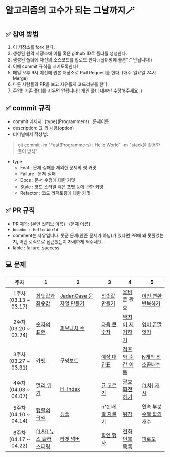 # 알고리즘의 고수가 되는 그날까지🪄

## ✅ 참여 방법

1. 이 저장소를 fork 한다.
2. 생성된 원격 저장소에 이름 혹은 github ID로 폴더를 생성한다.
3. 생성된 폴더에 자신의 소스코드를 업로드 한다. (폴더명에 콜론":" 안됩니다!)
4. 이때 commit 규칙을 지키도록한다!
5. 매일 오후 9시 이전에 원본 저장소로 Pull Request를 한다. (매주 일요일 24시 Merge)
6. 다른 사람들의 PR을 보고 자유롭게 코드리뷰를 한다.
7. 주의!! 기존 폴더를 지우면 안됩니다!! 개인 폴더 내부만 수정해주세요 :)


## ✅ commit 규칙

- commit 메세지: {type}(Programmers) : 문제이름
- description: 그 외 내용(option)
- 터미널에서 작성법:

> git commit -m "Feat(Programmers) : Hello World" -m "stack을 활용한 풀이 방식"

- type
  - Feat : 문제 실패를 제외한 문제의 첫 커밋
  - Failure : 문제 실패
  - Docs : 문서 수정에 대한 커밋
  - Style : 코드 스타일 혹은 포맷 등에 관한 커밋
  - Refactor : 코드 리팩토링에 대한 커밋
  
  
## ✅ PR 규칙
- PR 제목: {본인 깃허브 이름} : {문제 이름}
- `beombu : Hello World`
- comment는 자유입니다. 못푼 문제(안푼 문제가 아님)가 있다면 PR에 왜 못풀었는지, 어떤 로직으로 접근했는지 자세하게 써주세요.
- lable : failure, success



## 💻 문제
| 주차 | 1 | 2 | 3 | 4 | 5 |
|:---:|---|---|---|---|---|
| 1주차</br>(03.13 ~ 03.17) | [최댓값과 최솟값](https://school.programmers.co.kr/learn/courses/30/lessons/12939) | [JadenCase 문자열 만들기](https://school.programmers.co.kr/learn/courses/30/lessons/12951) | [최솟값 만들기](https://school.programmers.co.kr/learn/courses/30/lessons/12941) | [올바른 괄호](https://school.programmers.co.kr/learn/courses/30/lessons/12909) | [이진 변환 반복하기](https://school.programmers.co.kr/learn/courses/30/lessons/70129) |
| 2주차</br>(03.20 ~ 03.24) | [숫자의 표현](https://school.programmers.co.kr/learn/courses/30/lessons/12924) | [피보나치 수](https://school.programmers.co.kr/learn/courses/30/lessons/12945) | [다음 큰 숫자](https://school.programmers.co.kr/learn/courses/30/lessons/12911) | [짝지어 제거하기](https://school.programmers.co.kr/learn/courses/30/lessons/12973) | [영어 끝말잇기](https://school.programmers.co.kr/learn/courses/30/lessons/12981) |
| 3주차</br>(03.27 ~ 03.31) | [카펫](https://school.programmers.co.kr/learn/courses/30/lessons/42842) | [구명보트](https://school.programmers.co.kr/learn/courses/30/lessons/42885) | [예상 대진표](https://school.programmers.co.kr/learn/courses/30/lessons/12985) | [점프와 순간 이동](https://school.programmers.co.kr/learn/courses/30/lessons/12980) | [N개의 최소공배수](https://school.programmers.co.kr/learn/courses/30/lessons/12953) |
| 4주차</br>(04.03 ~ 04.07) | [멀리 뛰기](https://school.programmers.co.kr/learn/courses/30/lessons/12914) | [H-Index](https://school.programmers.co.kr/learn/courses/30/lessons/42747) | [귤 고르기](https://school.programmers.co.kr/learn/courses/30/lessons/138476) | [괄호 회전하기](https://school.programmers.co.kr/learn/courses/30/lessons/76502) | [[1차] 캐시](https://school.programmers.co.kr/learn/courses/30/lessons/17680) |
| 5주차</br>(04.10 ~ 04.14) | [행렬의 곱셈](https://school.programmers.co.kr/learn/courses/30/lessons/12949) | [튜플](https://school.programmers.co.kr/learn/courses/30/lessons/64065) | [n^2 배열 자르기](https://school.programmers.co.kr/learn/courses/30/lessons/87390) | [위장](https://school.programmers.co.kr/learn/courses/30/lessons/42578) | [연속 부분 수열 합의 개수](https://school.programmers.co.kr/learn/courses/30/lessons/131701) |
| 6주차</br>(04.17 ~ 04.22) | [[1차] 뉴스 클러스터링](https://school.programmers.co.kr/learn/courses/30/lessons/17677) | [타겟 넘버](https://school.programmers.co.kr/learn/courses/30/lessons/43165) | [할인 행사](https://school.programmers.co.kr/learn/courses/30/lessons/131127) | [전화번호 목록](https://school.programmers.co.kr/learn/courses/30/lessons/42577) | [피로도](https://school.programmers.co.kr/learn/courses/30/lessons/87946) |

